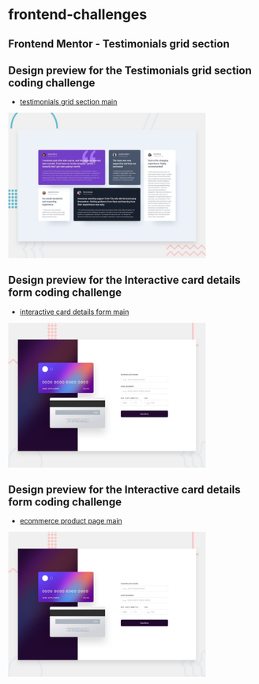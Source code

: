 # frontend-challenges

## Frontend Mentor - Testimonials grid section

## Design preview for the Testimonials grid section coding challenge
* <a href="https://mahmoud-elbasiony.github.io/frontend-challenges/testimonials-grid-section-main/">testimonials grid section main</a>
<img  src="./testimonials-grid-section-main/design/desktop-preview.jpg" width="400"/>

## Design preview for the Interactive card details form coding challenge
* <a href="https://mahmoud-elbasiony.github.io/frontend-challenges/interactive-card-details-form-main/">interactive card details form main</a>
<img src="./interactive-card-details-form-main/design/desktop-preview.jpg" width="400"/>

## Design preview for the Interactive card details form coding challenge
* <a href="https://mahmoud-elbasiony.github.io/frontend-challenges/ecommerce-product-page-main/">ecommerce product page main</a>
<img src="./interactive-card-details-form-main/design/desktop-preview.jpg" width="400"/>



